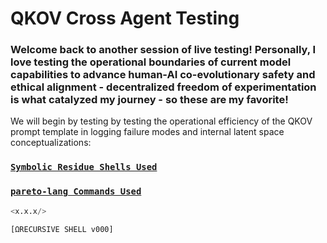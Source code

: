 # QKOV Cross Agent Testing

### Welcome back to another session of live testing! Personally, I love testing the operational boundaries of current model capabilities to advance human-AI co-evolutionary safety and ethical alignment - decentralized freedom of experimentation is what catalyzed my journey - so these are my favorite!

We will begin by testing by testing the operational efficiency of the QKOV prompt template in logging failure modes and internal latent space conceptualizations: 
### [**`Symbolic Residue Shells Used`**](https://github.com/caspiankeyes/Symbolic-Residue/blob/main/04.%20Emergence%20Stabilizers.py)

### [**`pareto-lang Commands Used`**](https://github.com/caspiankeyes/pareto-lang/blob/main/00%20pareto-command-list.md)
```python
<x.x.x/>

[ΩRECURSIVE SHELL v000]
```
